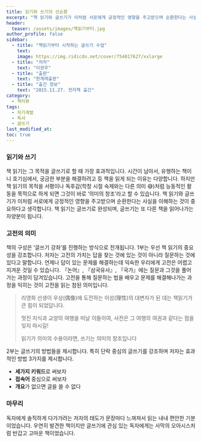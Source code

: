 ```yaml
---
title: 읽기와 쓰기의 선순환
excerpt: "책 읽기와 글쓰기가 이처럼 서로에게 긍정적인 영향을 주고받으며 순환한다는 사실을 이해하는 것이 중요하다고 생각합니다. 책 읽기는 글쓰기로 완성되며, 글쓰기는 또 다른 책을 읽어나가는 자양분이 됩니다."
header:
  teaser: /assets/images/책읽기부터.jpg
author_profile: false
sidebar:
  - title: "책읽기부터 시작하는 글쓰기 수업"
    text:
    image: https://img.ridicdn.net/cover/754017627/xxlarge
  - title: "저자"
    text: "이권우"
  - title: "출판"
    text: "한계레출판"
  - title: "출간 정보"
    text: "2015.11.27. 전자책 출간"
category:
  - 책리뷰
tags:
  - 자기계발
  - 독서
  - 글쓰기
last_modified_at:
toc: true
---
```


### 읽기와 쓰기

책 읽기는 그 목적을 글쓰기로 할 때 가장 효과적입니다. 시간이 남아서, 유행하는 책이니 호기심에서, 궁금한 부분을 해결하려고 등 책을 읽게 되는 이유는 다양합니다. 하지만 책 읽기의 목적을 서평이나 독후감(학창 시절 숙제와는 다른 의미 😅)처럼 능동적인 활동을 목적으로 하게 되면 그것이 바로 ‘의미의 창조’라고 할 수 있습니다. 책 읽기와 글쓰기가 이처럼 서로에게 긍정적인 영향을 주고받으며 순환한다는 사실을 이해하는 것이 중요하다고 생각합니다. 책 읽기는 글쓰기로 완성되며, 글쓰기는 또 다른 책을 읽어나가는 자양분이 됩니다. 

### 고전의 의미

책의 구성은 ‘글쓰기 강좌’를 진행하는 방식으로 전개됩니다. 1부는 우선 책 읽기의 중요성을 강조합니다. 저자는 고전의 가치는 답을 찾는 것에 있는 것이 아니라 질문하는 것에 있다고 말합니다. 언제나 답이 있는 문제를 해결하는데 익숙한 우리에게 고전은 어렵고 지겨운 것일 수 있습니다. 『논어』, 『삼국유사』, 『국가』에는 질문과 그것을 풀어가는 과정이 담겨있습니다. 고전을 통해 질문하는 법을 배우고 문제를 해결해나가는 과정을 익히는 것이 고전을 읽는 참된 의미입니다. 

> 리영희 선생이 우상(偶像)에 도전하는 이성(理性)의 대변자가 된 데는 책읽기가 큰 힘이 되었답니다.
>
> 멋진 지식과 교양의 여행을 떠날 이들이여, 사전은 그 여행의 여권과 같다는 점을 잊지 마시길!
>
> 읽기가 의미의 수용이라면, 쓰기는 의미의 창조입니다

2부는 글쓰기의 방법들을 제시합니다. 특히 단락 중심의 글쓰기를 강조하며 저자는 효과적인 방법 3가지를 제시합니다. 

- **세가지 키워드**로 써보자
- **접속어** 중심으로 써보자
- **개요**가 없으면 글을 쓸 수 없다

### 마무리

독자에게 솔직하게 다가가려는 저자의 태도가 문장마다 느껴져서 읽는 내내 편안한 기분이었습니다. 우연히 발견한 책이지만 글쓰기에 관심 있는 독자에게는 사막의 오아시스처럼 반갑고 고마운 책이었습니다. 
